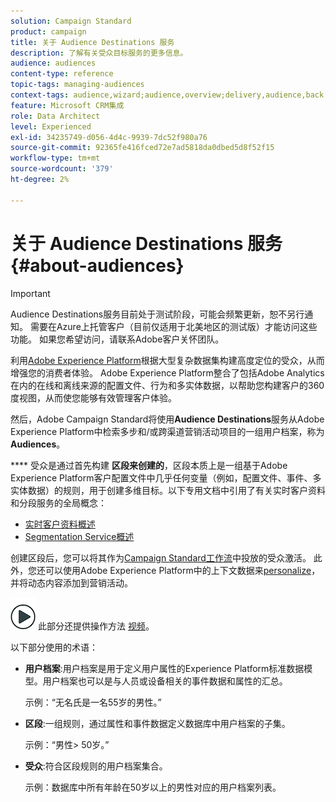 ```yaml
---
solution: Campaign Standard
product: campaign
title: 关于 Audience Destinations 服务
description: 了解有关受众目标服务的更多信息。
audience: audiences
content-type: reference
topic-tags: managing-audiences
context-tags: audience,wizard;audience,overview;delivery,audience,back
feature: Microsoft CRM集成
role: Data Architect
level: Experienced
exl-id: 34235749-d056-4d4c-9939-7dc52f980a76
source-git-commit: 92365fe416fced72e7ad5818da0dbed5d8f52f15
workflow-type: tm+mt
source-wordcount: '379'
ht-degree: 2%

---
```


# 关于 Audience Destinations 服务 {#about-audiences}

>[!IMPORTANT]
>
>Audience Destinations服务目前处于测试阶段，可能会频繁更新，恕不另行通知。 需要在Azure上托管客户（目前仅适用于北美地区的测试版）才能访问这些功能。 如果您希望访问，请联系Adobe客户关怀团队。

利用[Adobe Experience Platform](https://experienceleague.adobe.com/docs/experience-platform/landing/home.html)根据大型复杂数据集构建高度定位的受众，从而增强您的消费者体验。 Adobe Experience Platform整合了包括Adobe Analytics在内的在线和离线来源的配置文件、行为和多实体数据，以帮助您构建客户的360度视图，从而使您能够有效管理客户体验。

然后，Adobe Campaign Standard将使用&#x200B;**Audience Destinations**&#x200B;服务从Adobe Experience Platform中检索多步和/或跨渠道营销活动项目的一组用户档案，称为&#x200B;**Audiences**。

**** 受众是通过首先构建 **区段来创建的**，区段本质上是一组基于Adobe Experience Platform客户配置文件中几乎任何变量（例如，配置文件、事件、多实体数据）的规则，用于创建多维目标。以下专用文档中引用了有关实时客户资料和分段服务的全局概念：

* [实时客户资料概述](https://experienceleague.adobe.com/docs/experience-platform/profile/home.html)
* [Segmentation Service概述](https://experienceleague.adobe.com/docs/experience-platform/segmentation/home.html)

创建区段后，您可以将其作为[Campaign Standard工作流](../../integrating/using/aep-targeting-audiences.md)中投放的受众激活。 此外，您还可以使用Adobe Experience Platform中的上下文数据来[personalize](../../integrating/using/aep-personalizing-campaigns.md)，并将动态内容添加到营销活动。

![](assets/do-not-localize/how-to-video.png) 此部分还提供操作方法 [视频](https://experienceleague.adobe.com/docs/campaign-learn/campaign-standard-tutorials/profiles-and-audiences/audience-destinations/audience-destinations-overview.html)。

以下部分使用的术语：

* **用户档案**:用户档案是用于定义用户属性的Experience Platform标准数据模型。用户档案也可以是与人员或设备相关的事件数据和属性的汇总。

   示例：“无名氏是一名55岁的男性。”

* **区段**:一组规则，通过属性和事件数据定义数据库中用户档案的子集。

   示例：“男性> 50岁。”

* **受众**:符合区段规则的用户档案集合。

   示例：数据库中所有年龄在50岁以上的男性对应的用户档案列表。
